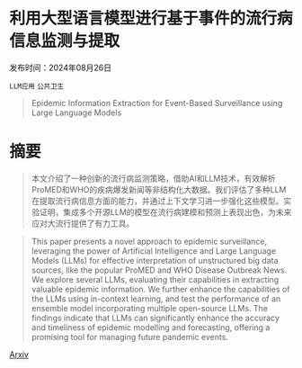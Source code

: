 # 利用大型语言模型进行基于事件的流行病信息监测与提取

发布时间：2024年08月26日

`LLM应用` `公共卫生`

> Epidemic Information Extraction for Event-Based Surveillance using Large Language Models

# 摘要

> 本文介绍了一种创新的流行病监测策略，借助AI和LLM技术，有效解析ProMED和WHO的疾病爆发新闻等非结构化大数据。我们评估了多种LLM在提取流行病信息方面的能力，并通过上下文学习进一步强化这些模型。实验证明，集成多个开源LLM的模型在流行病建模和预测上表现出色，为未来应对大流行提供了有力工具。

> This paper presents a novel approach to epidemic surveillance, leveraging the power of Artificial Intelligence and Large Language Models (LLMs) for effective interpretation of unstructured big data sources, like the popular ProMED and WHO Disease Outbreak News. We explore several LLMs, evaluating their capabilities in extracting valuable epidemic information. We further enhance the capabilities of the LLMs using in-context learning, and test the performance of an ensemble model incorporating multiple open-source LLMs. The findings indicate that LLMs can significantly enhance the accuracy and timeliness of epidemic modelling and forecasting, offering a promising tool for managing future pandemic events.

[Arxiv](https://arxiv.org/abs/2408.14277)